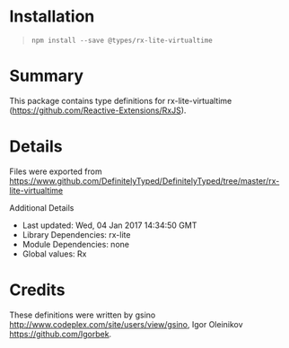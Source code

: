 # Installation
> `npm install --save @types/rx-lite-virtualtime`

# Summary
This package contains type definitions for rx-lite-virtualtime (https://github.com/Reactive-Extensions/RxJS).

# Details
Files were exported from https://www.github.com/DefinitelyTyped/DefinitelyTyped/tree/master/rx-lite-virtualtime

Additional Details
 * Last updated: Wed, 04 Jan 2017 14:34:50 GMT
 * Library Dependencies: rx-lite
 * Module Dependencies: none
 * Global values: Rx

# Credits
These definitions were written by gsino <http://www.codeplex.com/site/users/view/gsino>, Igor Oleinikov <https://github.com/Igorbek>.

